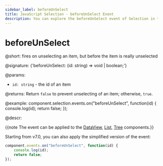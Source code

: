 ```yaml
---
sidebar_label: beforeUnSelect
title: JavaScript Selection - beforeUnSelect Event 
description: You can explore the beforeUnSelect event of Selection in the documentation of the DHTMLX JavaScript UI library. Browse developer guides and API reference, try out code examples and live demos, and download a free 30-day evaluation version of DHTMLX Suite 7.
---
```


# beforeUnSelect

@short: fires on unselecting an item, but before the item is really unselected

@signature: {'beforeUnSelect: (id: string) => void | boolean;'}

@params:
- `id: string` - the id of an item

@returns:
Return `false` to prevent unselecting of an item; otherwise, `true`.

@example:
component.selection.events.on("beforeUnSelect", function(id) {
    console.log(id);
    return false;
});

@descr:

{{note The event can be applied to the [DataView](dataview/usage_selection.md), [List](list/usage_selection.md), [Tree](tree/usage_selection.md) components.}}

Starting from v7.0, you can also apply the simplified version of the event:

~~~js
component.events.on("beforeUnSelect", function(id) {
    console.log(id);
    return false;
});
~~~
